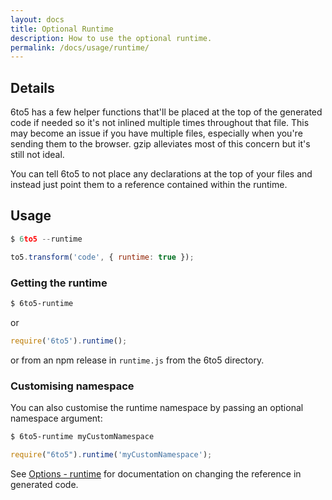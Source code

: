 ```yaml
---
layout: docs
title: Optional Runtime
description: How to use the optional runtime.
permalink: /docs/usage/runtime/
---
```


## Details

6to5 has a few helper functions that'll be placed at the top of the generated
code if needed so it's not inlined multiple times throughout that file. This may
become an issue if you have multiple files, especially when you're sending them
to the browser. gzip alleviates most of this concern but it's still not ideal.

You can tell 6to5 to not place any declarations at the top of your files and
instead just point them to a reference contained within the runtime.

## Usage

```js
$ 6to5 --runtime
```

```js
to5.transform('code', { runtime: true });
```

### Getting the runtime

```sh
$ 6to5-runtime
```

or

```js
require('6to5').runtime();
```

or from an npm release in `runtime.js` from the 6to5 directory.

### Customising namespace

You can also customise the runtime namespace by passing an optional namespace
argument:

```sh
$ 6to5-runtime myCustomNamespace
```

```js
require("6to5").runtime('myCustomNamespace');
```

See [Options - runtime](../options) for documentation on changing the reference in
generated code.

